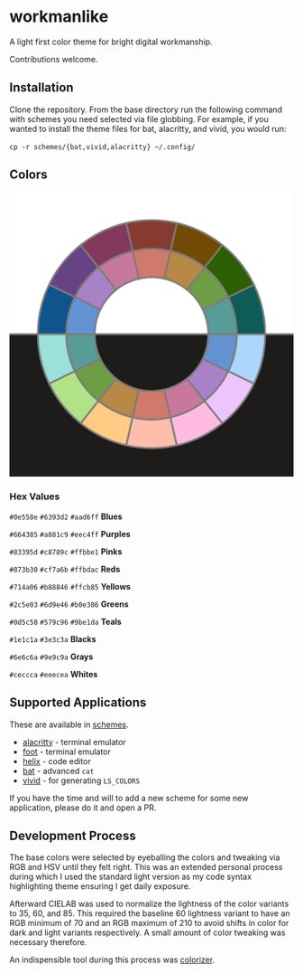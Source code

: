 # workmanlike

A light first color theme for bright digital workmanship.

Contributions welcome.

## Installation

Clone the repository. From the base directory run the following command with schemes you need selected via file globbing. For example, if you wanted to install the theme files for bat, alacritty, and vivid, you would run:

`cp -r schemes/{bat,vivid,alacritty} ~/.config/`

## Colors

![workmanlike colors](workmanlike.png)

### Hex Values

`#0e558e`
`#6393d2`
`#aad6ff`
**Blues**

`#664385`
`#a881c9`
`#eec4ff`
**Purples**

`#83395d`
`#c8789c`
`#ffbbe1`
**Pinks**

`#873b30`
`#cf7a6b`
`#ffbdac`
**Reds**

`#714a06`
`#b88846`
`#ffcb85`
**Yellows**

`#2c5e03`
`#6d9e46`
`#b0e386`
**Greens**

`#0d5c58`
`#579c96`
`#9be1da`
**Teals**

`#1e1c1a`
`#3e3c3a`
**Blacks**

`#6e6c6a`
`#9e9c9a`
**Grays**

`#ceccca`
`#eeecea`
**Whites**

## Supported Applications

These are available in [schemes](schemes/).

- [alacritty](https://github.com/alacritty/alacritty) - terminal emulator
- [foot](https://codeberg.org/dnkl/foot) - terminal emulator
- [helix](https://github.com/helix-editor/helix) - code editor
- [bat](https://github.com/sharkdp/bat) - advanced `cat`
- [vivid](https://github.com/sharkdp/vivid) - for generating `LS_COLORS`

If you have the time and will to add a new scheme for some new application, please do it and open a PR.

## Development Process

The base colors were selected by eyeballing the colors and tweaking via RGB and HSV until they felt right. This was an extended personal process during which I used the standard light version as my code syntax highlighting theme ensuring I get daily exposure.

Afterward CIELAB was used to normalize the lightness of the color variants to 35, 60, and 85. This required the baseline 60 lightness variant to have an RGB minimum of 70 and an RGB maximum of 210 to avoid shifts in color for dark and light variants respectively. A small amount of color tweaking was necessary therefore.

An indispensible tool during this process was [colorizer](https://colorizer.org/).
